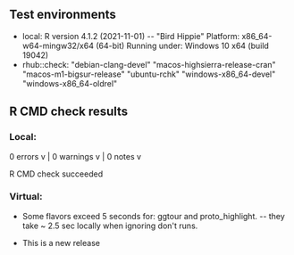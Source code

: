 ## Test environments

- local:
    R version 4.1.2 (2021-11-01) -- "Bird Hippie"
    Platform: x86_64-w64-mingw32/x64 (64-bit)
    Running under: Windows 10 x64 (build 19042)
- rhub::check:
    "debian-clang-devel"
    "macos-highsierra-release-cran"
    "macos-m1-bigsur-release"
    "ubuntu-rchk"
    "windows-x86_64-devel"
    "windows-x86_64-oldrel"

## R CMD check results

### Local:

0 errors v | 0 warnings v | 0 notes v

R CMD check succeeded

### Virtual:

- Some flavors exceed 5 seconds for: ggtour and proto_highlight.
-- they take ~ 2.5 sec locally when ignoring don't runs.


* This is a new release
